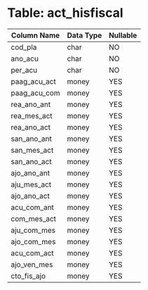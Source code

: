 # Table: act_hisfiscal

| Column Name | Data Type | Nullable |
|-------------|-----------|----------|
| cod_pla | char | NO |
| ano_acu | char | NO |
| per_acu | char | NO |
| paag_acu_act | money | YES |
| paag_acu_com | money | YES |
| rea_ano_ant | money | YES |
| rea_mes_act | money | YES |
| rea_ano_act | money | YES |
| san_ano_ant | money | YES |
| san_mes_act | money | YES |
| san_ano_act | money | YES |
| ajo_ano_ant | money | YES |
| aju_mes_act | money | YES |
| ajo_ano_act | money | YES |
| acu_com_ant | money | YES |
| com_mes_act | money | YES |
| aju_com_mes | money | YES |
| ajo_com_mes | money | YES |
| acu_com_act | money | YES |
| ajo_ven_mes | money | YES |
| cto_fis_ajo | money | YES |
